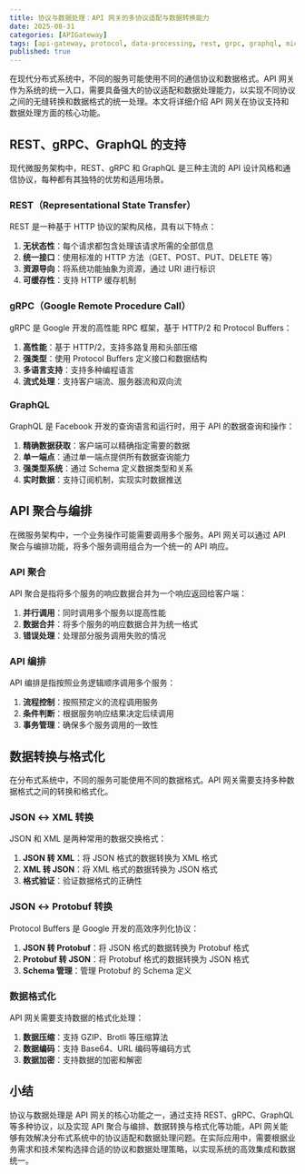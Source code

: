 ```yaml
---
title: 协议与数据处理：API 网关的多协议适配与数据转换能力
date: 2025-08-31
categories: [APIGateway]
tags: [api-gateway, protocol, data-processing, rest, grpc, graphql, microservices]
published: true
---
```


在现代分布式系统中，不同的服务可能使用不同的通信协议和数据格式。API 网关作为系统的统一入口，需要具备强大的协议适配和数据处理能力，以实现不同协议之间的无缝转换和数据格式的统一处理。本文将详细介绍 API 网关在协议支持和数据处理方面的核心功能。

## REST、gRPC、GraphQL 的支持

现代微服务架构中，REST、gRPC 和 GraphQL 是三种主流的 API 设计风格和通信协议，每种都有其独特的优势和适用场景。

### REST（Representational State Transfer）

REST 是一种基于 HTTP 协议的架构风格，具有以下特点：

1. **无状态性**：每个请求都包含处理该请求所需的全部信息
2. **统一接口**：使用标准的 HTTP 方法（GET、POST、PUT、DELETE 等）
3. **资源导向**：将系统功能抽象为资源，通过 URI 进行标识
4. **可缓存性**：支持 HTTP 缓存机制

### gRPC（Google Remote Procedure Call）

gRPC 是 Google 开发的高性能 RPC 框架，基于 HTTP/2 和 Protocol Buffers：

1. **高性能**：基于 HTTP/2，支持多路复用和头部压缩
2. **强类型**：使用 Protocol Buffers 定义接口和数据结构
3. **多语言支持**：支持多种编程语言
4. **流式处理**：支持客户端流、服务器流和双向流

### GraphQL

GraphQL 是 Facebook 开发的查询语言和运行时，用于 API 的数据查询和操作：

1. **精确数据获取**：客户端可以精确指定需要的数据
2. **单一端点**：通过单一端点提供所有数据查询能力
3. **强类型系统**：通过 Schema 定义数据类型和关系
4. **实时数据**：支持订阅机制，实现实时数据推送

## API 聚合与编排

在微服务架构中，一个业务操作可能需要调用多个服务。API 网关可以通过 API 聚合与编排功能，将多个服务调用组合为一个统一的 API 响应。

### API 聚合

API 聚合是指将多个服务的响应数据合并为一个响应返回给客户端：

1. **并行调用**：同时调用多个服务以提高性能
2. **数据合并**：将多个服务的响应数据合并为统一格式
3. **错误处理**：处理部分服务调用失败的情况

### API 编排

API 编排是指按照业务逻辑顺序调用多个服务：

1. **流程控制**：按照预定义的流程调用服务
2. **条件判断**：根据服务响应结果决定后续调用
3. **事务管理**：确保多个服务调用的一致性

## 数据转换与格式化

在分布式系统中，不同的服务可能使用不同的数据格式。API 网关需要支持多种数据格式之间的转换和格式化。

### JSON ↔ XML 转换

JSON 和 XML 是两种常用的数据交换格式：

1. **JSON 转 XML**：将 JSON 格式的数据转换为 XML 格式
2. **XML 转 JSON**：将 XML 格式的数据转换为 JSON 格式
3. **格式验证**：验证数据格式的正确性

### JSON ↔ Protobuf 转换

Protocol Buffers 是 Google 开发的高效序列化协议：

1. **JSON 转 Protobuf**：将 JSON 格式的数据转换为 Protobuf 格式
2. **Protobuf 转 JSON**：将 Protobuf 格式的数据转换为 JSON 格式
3. **Schema 管理**：管理 Protobuf 的 Schema 定义

### 数据格式化

API 网关需要支持数据的格式化处理：

1. **数据压缩**：支持 GZIP、Brotli 等压缩算法
2. **数据编码**：支持 Base64、URL 编码等编码方式
3. **数据加密**：支持数据的加密和解密

## 小结

协议与数据处理是 API 网关的核心功能之一，通过支持 REST、gRPC、GraphQL 等多种协议，以及实现 API 聚合与编排、数据转换与格式化等功能，API 网关能够有效解决分布式系统中的协议适配和数据处理问题。在实际应用中，需要根据业务需求和技术架构选择合适的协议和数据处理策略，以实现系统的高效集成和数据统一。